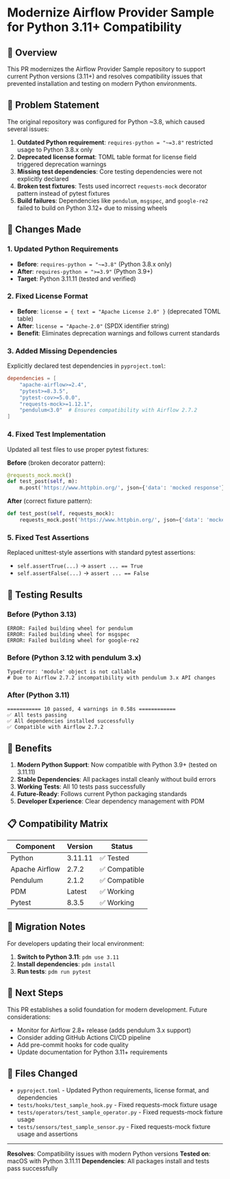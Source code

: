 # Modernize Airflow Provider Sample for Python 3.11+ Compatibility

## 🎯 Overview

This PR modernizes the Airflow Provider Sample repository to support current Python versions (3.11+) and resolves compatibility issues that prevented installation and testing on modern Python environments.

## 🐛 Problem Statement

The original repository was configured for Python ~3.8, which caused several issues:

1. **Outdated Python requirement**: `requires-python = "~=3.8"` restricted usage to Python 3.8.x only
2. **Deprecated license format**: TOML table format for license field triggered deprecation warnings
3. **Missing test dependencies**: Core testing dependencies were not explicitly declared
4. **Broken test fixtures**: Tests used incorrect `requests-mock` decorator pattern instead of pytest fixtures
5. **Build failures**: Dependencies like `pendulum`, `msgspec`, and `google-re2` failed to build on Python 3.12+ due to missing wheels

## 🔧 Changes Made

### 1. Updated Python Requirements
- **Before**: `requires-python = "~=3.8"` (Python 3.8.x only)
- **After**: `requires-python = ">=3.9"` (Python 3.9+)
- **Target**: Python 3.11.11 (tested and verified)

### 2. Fixed License Format
- **Before**: `license = { text = "Apache License 2.0" }` (deprecated TOML table)
- **After**: `license = "Apache-2.0"` (SPDX identifier string)
- **Benefit**: Eliminates deprecation warnings and follows current standards

### 3. Added Missing Dependencies
Explicitly declared test dependencies in `pyproject.toml`:
```toml
dependencies = [
    "apache-airflow>=2.4",
    "pytest>=8.3.5",
    "pytest-cov>=5.0.0",
    "requests-mock>=1.12.1",
    "pendulum<3.0"  # Ensures compatibility with Airflow 2.7.2
]
```

### 4. Fixed Test Implementation
Updated all test files to use proper pytest fixtures:

**Before** (broken decorator pattern):
```python
@requests_mock.mock()
def test_post(self, m):
    m.post('https://www.httpbin.org/', json={'data': 'mocked response'})
```

**After** (correct fixture pattern):
```python
def test_post(self, requests_mock):
    requests_mock.post('https://www.httpbin.org/', json={'data': 'mocked response'})
```

### 5. Fixed Test Assertions
Replaced unittest-style assertions with standard pytest assertions:
- `self.assertTrue(...)` → `assert ... == True`
- `self.assertFalse(...)` → `assert ... == False`

## 🧪 Testing Results

### Before (Python 3.13)
```
ERROR: Failed building wheel for pendulum
ERROR: Failed building wheel for msgspec
ERROR: Failed building wheel for google-re2
```

### Before (Python 3.12 with pendulum 3.x)
```
TypeError: 'module' object is not callable
# Due to Airflow 2.7.2 incompatibility with pendulum 3.x API changes
```

### After (Python 3.11)
```
=========== 10 passed, 4 warnings in 0.58s ============
✅ All tests passing
✅ All dependencies installed successfully
✅ Compatible with Airflow 2.7.2
```

## 🚀 Benefits

1. **Modern Python Support**: Now compatible with Python 3.9+ (tested on 3.11.11)
2. **Stable Dependencies**: All packages install cleanly without build errors
3. **Working Tests**: All 10 tests pass successfully
4. **Future-Ready**: Follows current Python packaging standards
5. **Developer Experience**: Clear dependency management with PDM

## 📋 Compatibility Matrix

| Component | Version | Status |
|-----------|---------|--------|
| Python | 3.11.11 | ✅ Tested |
| Apache Airflow | 2.7.2 | ✅ Compatible |
| Pendulum | 2.1.2 | ✅ Compatible |
| PDM | Latest | ✅ Working |
| Pytest | 8.3.5 | ✅ Working |

## 🔄 Migration Notes

For developers updating their local environment:

1. **Switch to Python 3.11**: `pdm use 3.11`
2. **Install dependencies**: `pdm install`
3. **Run tests**: `pdm run pytest`

## 🎯 Next Steps

This PR establishes a solid foundation for modern development. Future considerations:

- Monitor for Airflow 2.8+ release (adds pendulum 3.x support)
- Consider adding GitHub Actions CI/CD pipeline
- Add pre-commit hooks for code quality
- Update documentation for Python 3.11+ requirements

## 📝 Files Changed

- `pyproject.toml` - Updated Python requirements, license format, and dependencies
- `tests/hooks/test_sample_hook.py` - Fixed requests-mock fixture usage
- `tests/operators/test_sample_operator.py` - Fixed requests-mock fixture usage  
- `tests/sensors/test_sample_sensor.py` - Fixed requests-mock fixture usage and assertions

---

**Resolves**: Compatibility issues with modern Python versions
**Tested on**: macOS with Python 3.11.11
**Dependencies**: All packages install and tests pass successfully

